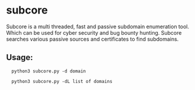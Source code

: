# subcore
Subcore is a multi threaded, fast and passive subdomain enumeration tool. Which can be used for cyber security and bug bounty hunting. Subcore searches various passive sources and certificates to find subdomains.


## Usage:

      python3 subcore.py -d domain   

      python3 subcore.py -dL list of domains


  
